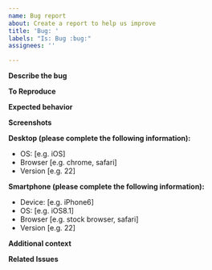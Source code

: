 ```yaml
---
name: Bug report
about: Create a report to help us improve
title: 'Bug: '
labels: "Is: Bug :bug:"
assignees: ''

---
```


**Describe the bug**
<!-- A clear and concise description of what the bug is. -->

**To Reproduce**
<!-- Steps to reproduce the behavior -->


**Expected behavior**
<!-- A clear and concise description of what you expected to happen. -->

**Screenshots**
<!-- If applicable, add screenshots to help explain your problem. -->

**Desktop (please complete the following information):**
 - OS: [e.g. iOS]
 - Browser [e.g. chrome, safari]
 - Version [e.g. 22]

**Smartphone (please complete the following information):**
 - Device: [e.g. iPhone6]
 - OS: [e.g. iOS8.1]
 - Browser [e.g. stock browser, safari]
 - Version [e.g. 22]

**Additional context**
<!-- Add any other context about the problem here. -->

**Related Issues**
<!-- Add any related issues here -->
